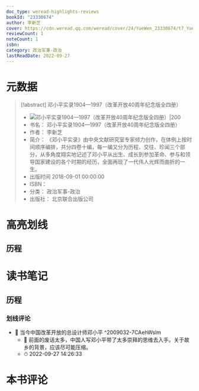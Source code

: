 ```yaml
---
doc_type: weread-highlights-reviews
bookId: "23330674"
author: 李新芝
cover: https://cdn.weread.qq.com/weread/cover/24/YueWen_23330674/t7_YueWen_23330674.jpg
reviewCount: 1
noteCount: 1
isbn: 
category: 政治军事-政治
lastReadDate: 2022-09-27
---
```

# 元数据
> [!abstract] 邓小平实录1904—1997（改革开放40周年纪念版全四册）
> - ![ 邓小平实录1904—1997（改革开放40周年纪念版全四册）|200](https://cdn.weread.qq.com/weread/cover/24/YueWen_23330674/t7_YueWen_23330674.jpg)
> - 书名： 邓小平实录1904—1997（改革开放40周年纪念版全四册）
> - 作者： 李新芝
> - 简介： 《邓小平实录》由中央文献研究室专家倾力创作，在体例上按时间顺序编排，共分四卷十编，每一编又分为历程、交往、珍闻三个部分，从多角度翔实地记述了邓小平从出生、成长到参加革命、参与和领导国家建设的各个时期的经历，全面再现了一代伟人光辉而曲折的一生。
> - 出版时间 2018-09-01 00:00:00
> - ISBN： 
> - 分类： 政治军事-政治
> - 出版社： 北京联合出版公司

# 高亮划线

## 历程

 
# 读书笔记

## 历程

### 划线评论
- 📌 当今中国改革开放的总设计师邓小平  ^2009032-7CAehWslm
    - 💭 前面的废话太多，中国人写邓小平带了太多崇拜的思维去入手。关于故乡的背景，应该尽可能压缩。
    - ⏱ 2022-09-27 14:26:33
   
# 本书评论
